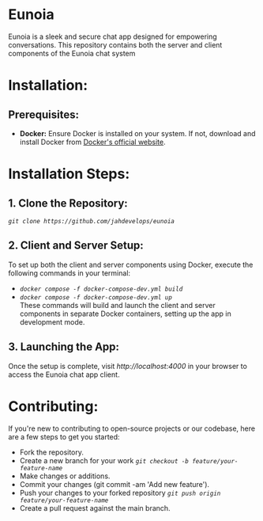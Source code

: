 # Eunoia
Eunoia is a sleek and secure chat app designed for empowering conversations. This repository contains both the server and client components of the Eunoia chat system

# Installation:
## Prerequisites:
- **Docker:** Ensure Docker is installed on your system. If not, download and install Docker from [Docker's official website](https://www.docker.com/get-started).

# Installation Steps:
## 1. Clone the Repository: 
*`git clone https://github.com/jahdevelops/eunoia`*
## 2. Client and Server Setup: 
To set up both the client and server components using Docker, execute the following commands in your terminal:
- *`docker compose -f docker-compose-dev.yml build`*
- *`docker compose -f docker-compose-dev.yml up`* <br>
These commands will build and launch the client and server components in separate Docker containers, setting up the app in development mode.

## 3. Launching the App:
Once the setup is complete, visit *http://localhost:4000* in your browser to access the Eunoia chat app client.

# Contributing:
If you're new to contributing to open-source projects or our codebase, here are a few steps to get you started:
- Fork the repository.
- Create a new branch for your work *`git checkout -b feature/your-feature-name`*
- Make changes or additions.
- Commit your changes (git commit -am 'Add new feature').
- Push your changes to your forked repository *`git push origin feature/your-feature-name`*
- Create a pull request against the main branch.
